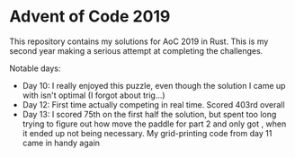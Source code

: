 # Advent of Code 2019

This repository contains my solutions for AoC 2019 in Rust. This is my second year making a serious attempt at completing the challenges.

Notable days:

- Day 10: I really enjoyed this puzzle, even though the solution I came up with isn't optimal (I forgot about trig...)
- Day 12: First time actually competing in real time. Scored 403rd overall
- Day 13: I scored 75th on the first half the solution, but spent too long trying to figure out how move the paddle for part 2 and only got , when it ended up not being necessary. My grid-printing code from day 11 came in handy again
